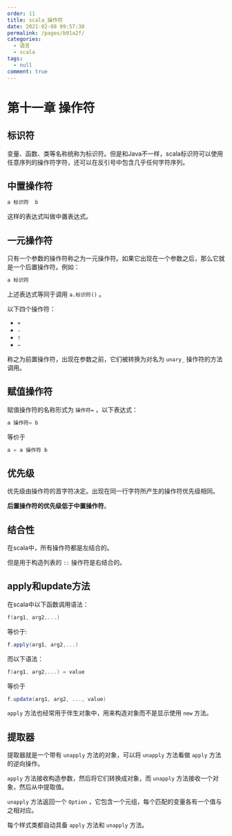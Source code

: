 ```yaml
---
order: 11
title: scala_操作符
date: 2021-02-08 09:57:38
permalink: /pages/b91a2f/
categories: 
  - 语言
  - scala
tags: 
  - null
comment: true
---
```


# 第十一章 操作符

## 标识符

变量、函数、类等名称统称为标识符。但是和Java不一样，scala标识符可以使用任意序列的操作符字符，还可以在反引号中包含几乎任何字符序列。

## 中置操作符

```scala
a 标识符  b
```

这样的表达式叫做中置表达式。

## 一元操作符

只有一个参数的操作符称之为一元操作符。如果它出现在一个参数之后，那么它就是一个后置操作符。例如：

```scala
a 标识符
```

上述表达式等同于调用 `a.标识符()` 。

以下四个操作符：

- `+`
- `-`
- `!`
- `~`

称之为前置操作符，出现在参数之前，它们被转换为对名为 `unary_` 操作符的方法调用。

## 赋值操作符

赋值操作符的名称形式为 `操作符=` ，以下表达式：

```scala
a 操作符= b
```

等价于

```scala
a = a 操作符 b
```

## 优先级

优先级由操作符的首字符决定。出现在同一行字符所产生的操作符优先级相同。

**后置操作符的优先级低于中置操作符**。

## 结合性

在scala中，所有操作符都是左结合的。

但是用于构造列表的 `::` 操作符是右结合的。

## apply和update方法

在scala中以下函数调用语法：

```scala
f(arg1, arg2,...)
```

等价于:

```scala
f.apply(arg1, arg2,...)
```

而以下语法：

```scala
f(arg1, arg2,...) = value
```

等价于

```scala
f.update(arg1, arg2, ..., value)
```

`apply` 方法也经常用于伴生对象中，用来构造对象而不是显示使用 `new` 方法。

## 提取器

提取器就是一个带有 `unapply` 方法的对象，可以将 `unapply` 方法看做 `apply` 方法的逆向操作。

`apply` 方法接收构造参数，然后将它们转换成对象，而 `unapply` 方法接收一个对象，然后从中提取值。

`unapply` 方法返回一个 `Option` ，它包含一个元组，每个匹配的变量各有一个值与之相对应。

每个样式类都自动具备 `apply` 方法和 `unapply` 方法。